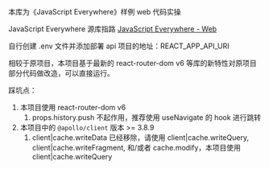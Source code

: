 本库为《JavaScript Everywhere》样例 web 代码实操

JavaScript Everywhere 源库指路 [JavaScript Everywhere - Web](https://github.com/javascripteverywhere/web)

自行创建 .env 文件并添加部署 api 项目的地址：REACT_APP_API_URI

相较于原项目，本项目基于最新的 react-router-dom v6 等库的新特性对原项目部分代码做改造，可以直接运行。

踩坑点：

1. 本项目使用 react-router-dom v6
   1. props.history.push 不起作用，推荐使用 useNavigate 的 hook 进行跳转
2. 本项目中的 `@apollo/client` 版本 >= 3.8.9
   1. client|cache.writeData 已经移除，请使用 client|cache.writeQuery, client|cache.writeFragment, 和/或者 cache.modify，本项目使用 client|cache.writeQuery
